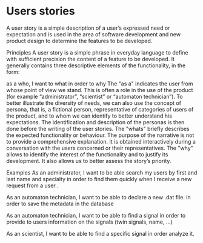 # Users stories

A user story is a simple description of a user’s expressed need or expectation and is used in the area of software development and new product design to determine the features to be developed.

Principles
A user story is a simple phrase in everyday language to define with sufficient precision the content of a feature to be developed. It generally contains three descriptive elements of the functionality, in the form:

as a who, I want to what in order to why
The "as a" indicates the user from whose point of view we stand. This is often a role in the use of the product (for example “administrator”, “scientist” or “automaton technician”). To better illustrate the diversity of needs, we can also use the concept of persona, that is, a fictional person, representative of categories of users of the product, and to whom we can identify to better understand his expectations. The identification and description of the personas is then done before the writing of the user stories.
The "whats" briefly describes the expected functionality or behaviour. The purpose of the narrative is not to provide a comprehensive explanation. It is obtained interactively during a conversation with the users concerned or their representatives.
The "why" allows to identify the interest of the functionality and to justify its development. It also allows us to better assess the story’s priority.




Examples
As an administrator,
I want to be able search my users by first and last name and specialty in order to find them quickly when I receive a new request from a user .

As an automaton technician,
I want to be able to declare a new .dat file. in order to save the metadata in the database

As an automaton technician,
I want to be able to find a signal in order to provide to users information on the signals (twin signals, name, ...)

As an scientist,
I want to be able to find a specific signal in order analyze it.
